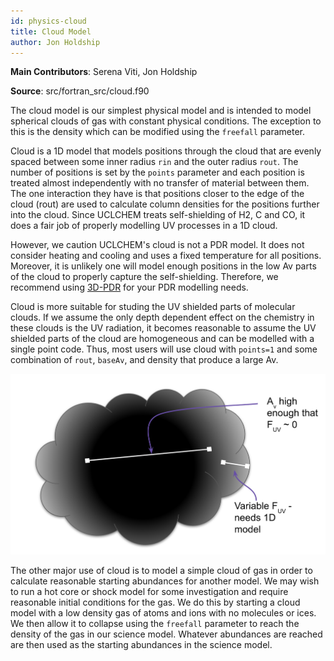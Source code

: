 ```yaml
---
id: physics-cloud
title: Cloud Model
author: Jon Holdship
---
```

**Main Contributors**: Serena Viti, Jon Holdship

**Source**: src/fortran_src/cloud.f90

The cloud model is our simplest physical model and is intended to model spherical clouds of gas with constant physical conditions. The exception to this is the density which can be modified using the `freefall` parameter. 

Cloud is a 1D model that models positions through the cloud that are evenly spaced between some inner radius `rin` and the outer radius `rout`. The number of positions is set by the `points` parameter and each position is treated almost independently with no transfer of material between them. The one interaction they have is that positions closer to the edge of the cloud (rout) are used to calculate column densities for the positions further into the cloud. Since UCLCHEM treats self-shielding of H2, C and CO, it does a fair job of properly modelling UV processes in a 1D cloud.

However, we caution UCLCHEM's cloud is not a PDR model. It does not consider heating and cooling and uses a fixed temperature for all positions. Moreover, it is unlikely one will model enough positions in the low Av parts of the cloud to properly capture the self-shielding. Therefore, we recommend using [3D-PDR](https://uclchem.github.io/3dpdr) for your PDR modelling needs.

Cloud is more suitable for studing the UV shielded parts of molecular clouds. If we assume the only depth dependent effect on the chemistry in these clouds is the UV radiation, it becomes reasonable to assume the UV shielded parts of the cloud are homogeneous and can be modelled with a single point code. Thus, most users will use cloud with `points=1` and some combination of `rout`, `baseAv`, and density that produce a large Av.

<img src="/img/dark_cloud.png" width="600" margin-left="40%"/>


The other major use of cloud is to model a simple cloud of gas in order to calculate reasonable starting abundances for another model. We may wish to run a hot core or shock model for some investigation and require reasonable initial conditions for the gas. We do this by starting a cloud model with a low density gas of atoms and ions with no molecules or ices. We then allow it to collapse using the `freefall` parameter to reach the density of the gas in our science model. Whatever abundances are reached are then used as the starting abundances in the science model.